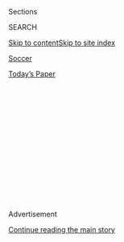 <div id="app">

<div>

<div>

<div>

<div class="NYTAppHideMasthead css-1q2w90k e1suatyy0">

<div class="section css-ui9rw0 e1suatyy2">

<div class="css-eph4ug er09x8g0">

<div class="css-6n7j50">

</div>

<span class="css-1dv1kvn">Sections</span>

<div class="css-10488qs">

<span class="css-1dv1kvn">SEARCH</span>

</div>

[Skip to content](#site-content)[Skip to site
index](#site-index)

</div>

<div id="masthead-section-label" class="css-1wr3we4 eaxe0e00">

[Soccer](https://www.nytimes3xbfgragh.onion/section/sports/soccer)

</div>

<div class="css-10698na e1huz5gh0">

</div>

</div>

<div id="masthead-bar-one" class="section hasLinks css-15hmgas e1csuq9d3">

<div class="css-uqyvli e1csuq9d0">

</div>

<div class="css-1uqjmks e1csuq9d1">

</div>

<div class="css-9e9ivx">

[](https://myaccount.nytimes3xbfgragh.onion/auth/login?response_type=cookie&client_id=vi)

</div>

<div class="css-1bvtpon e1csuq9d2">

[Today’s
Paper](https://www.nytimes3xbfgragh.onion/section/todayspaper)

</div>

</div>

</div>

</div>

<div data-aria-hidden="false">

<div id="site-content" data-role="main">

<div>

<div class="css-1aor85t" style="opacity:0.000000001;z-index:-1;visibility:hidden">

<div class="css-1hqnpie">

<div class="css-epjblv">

<span class="css-17xtcya">[Soccer](/section/sports/soccer)</span><span class="css-x15j1o">|</span><span class="css-fwqvlz">English
Premier League Terminates China TV Agreement Amid
Dispute</span>

</div>

<div class="css-k008qs">

<div class="css-1iwv8en">

<span class="css-18z7m18"></span>

<div>

</div>

</div>

<span class="css-1n6z4y">https://nyti.ms/2Z2NO76</span>

<div class="css-1705lsu">

<div class="css-4xjgmj">

<div class="css-4skfbu" data-role="toolbar" data-aria-label="Social Media Share buttons, Save button, and Comments Panel with current comment count" data-testid="share-tools">

  - 
  - 
  - 
  - 
    
    <div class="css-6n7j50">
    
    </div>

  - 

</div>

</div>

</div>

</div>

</div>

</div>

<div class="css-13pd83m">

</div>

<div id="top-wrapper" class="css-1sy8kpn">

<div id="top-slug" class="css-l9onyx">

Advertisement

</div>

[Continue reading the main
story](#after-top)

<div class="ad top-wrapper" style="text-align:center;height:100%;display:block;min-height:250px">

<div id="top" class="place-ad" data-position="top" data-size-key="top">

</div>

</div>

<div id="after-top">

</div>

</div>

<div>

<div id="sponsor-wrapper" class="css-1hyfx7x">

<div id="sponsor-slug" class="css-19vbshk">

Supported by

</div>

[Continue reading the main
story](#after-sponsor)

<div id="sponsor" class="ad sponsor-wrapper" style="text-align:center;height:100%;display:block">

</div>

<div id="after-sponsor">

</div>

</div>

<div class="css-186x18t">

</div>

<div class="css-1vkm6nb ehdk2mb0">

# English Premier League Terminates China TV Agreement Amid Dispute

</div>

The world’s most-watched sports league said it had canceled its biggest
overseas broadcast deal, worth over $700 million. It was already facing
heavy costs from coronavirus disruption.

<div class="css-79elbk" data-testid="photoviewer-wrapper">

<div class="css-z3e15g" data-testid="photoviewer-wrapper-hidden">

</div>

<div class="css-1a48zt4 ehw59r15" data-testid="photoviewer-children">

![<span class="css-16f3y1r e13ogyst0" data-aria-hidden="true">Arsenal’s
Ainsley Maitland-Niles, left, and Watford’s Roberto Pereyra in action on
July 26, the last day of the Premier League’s coronavirus-disrupted
2019-20
season.</span><span class="css-cnj6d5 e1z0qqy90" itemprop="copyrightHolder"><span class="css-1ly73wi e1tej78p0">Credit...</span><span><span>Pool
photo by Neil
Hall</span></span></span>](https://static01.graylady3jvrrxbe.onion/images/2020/09/04/sports/03soccer-print/merlin_174972525_2fa4a68e-a51f-42af-8e14-fc4662937257-articleLarge.jpg?quality=75&auto=webp&disable=upscale)

</div>

</div>

<div class="css-18e8msd">

<div class="css-vp77d3 epjyd6m0">

<div class="css-1baulvz">

By [<span class="css-1baulvz last-byline" itemprop="name">Tariq
Panja</span>](https://www.nytimes3xbfgragh.onion/by/tariq-panja)

</div>

</div>

  - 
    
    <div class="css-ld3wwf e16638kd2">
    
    Sept. 3,
    2020
    
    </div>

  - 
    
    <div class="css-4xjgmj">
    
    <div class="css-d8bdto" data-role="toolbar" data-aria-label="Social Media Share buttons, Save button, and Comments Panel with current comment count" data-testid="share-tools">
    
      - 
      - 
      - 
      - 
        
        <div class="css-6n7j50">
        
        </div>
    
      - 
    
    </div>
    
    </div>

</div>

<div class="css-mdjrty">

[阅读简体中文版](https://cn.nytimes3xbfgragh.onion/sports/20200904/premier-league-china-contract-television/ "Read in Simplified Chinese")[閱讀繁體中文版](https://cn.nytimes3xbfgragh.onion/sports/20200904/premier-league-china-contract-television/zh-hant/ "Read in Traditional Chinese")

</div>

</div>

<div class="section meteredContent css-1r7ky0e" name="articleBody" itemprop="articleBody">

<div class="css-1fanzo5 StoryBodyCompanionColumn">

<div class="css-53u6y8">

LONDON — The English Premier League, already facing mounting losses
because of the continued impact of the coronavirus crisis on soccer and
other sporting events, announced on Thursday that it had canceled its
most lucrative overseas broadcast contract after it was unable to
resolve a dispute with its Chinese partner.

The league and its Chinese broadcast partner, Suning Holdings, a closely
held company controlled by one of China’s richest men, had been locked
in talks for months after Suning failed to pay the league $200 million
in fees due in March, in the first year of a record three-year agreement
worth more than $700 million.

The termination of the contract with Suning Holdings adds to the woes of
the Premier League, the most-watched sports league in the world. The
league was already required to repay millions to television companies in
Britain and overseas because of the [disruption caused by the
coronavirus](https://www.nytimes3xbfgragh.onion/2020/07/26/sports/soccer/premier-league-decision-day.html)
to the 2019-20 season championship. Further financial damage has been
caused by the league being forced [to play without
spectators](https://www.nytimes3xbfgragh.onion/2020/06/19/sports/soccer/premier-league-tottenham-manchester-united.html),
cutting off a lucrative revenue stream that is unlikely to return to
precoronavirus levels until at least next year.

“The Premier League confirms that it has today terminated its agreements
for Premier League coverage in China with its licensee in that
territory,” the league said in a short statement confirming its
decision.

</div>

</div>

<div class="css-1fanzo5 StoryBodyCompanionColumn">

<div class="css-53u6y8">

PPTV, the Suning Holdings subsidiary that broadcast the matches, said in
a statement that “after rounds of meetings, PPLive Sports and the
Premier League” had been unable to reach an agreement on the cost of
broadcasting rights.

“Covid-19 has brought many challenges, and it is especially notable
during broadcasting rights negotiations,” the statement said.

Even though Suning cast the decision as purely business, it comes at a
time when China’s relationship with the United Kingdom has deteriorated.
Britain angered China in July when it banned the Chinese technology
giant Huawei from the country’s high-speed mobile network, reversing an
earlier decision.

That came a month after Britain stoked Beijing’s ire when Prime Minister
Boris Johnson [promised to allow nearly three million
people](https://www.nytimes3xbfgragh.onion/2020/06/03/world/europe/boris-johnson-uk-hong-kong-china.html)
from Hong Kong to live and work in Britain if China passed a new
national security law in the former British colony.

The Premier League, with its matches broadcast in more than 200
territories around the world, has grown to become Britain’s best-known
export since it began in 1992. Its longtime former chief executive,
Richard Scudamore, was regularly invited to join government trade
missions to strategically important markets.

</div>

</div>

<div class="css-1fanzo5 StoryBodyCompanionColumn">

<div class="css-53u6y8">

China had long been a particular focus for the league’s growth, with the
Premier League’s Asia Trophy — a branding exercise as much as an
off-season tuneup event — frequently being held in Hong Kong and
mainland
China.

<div id="NYT_MAIN_CONTENT_2_REGION" class="css-9tf9ac">

<div>

<div id="styln-prism-freeform-1595872471455" class="section interactive-content interactive-size-medium css-1ftcdic">

<div class="css-17ih8de interactive-body">

<div id="prism-freeform-block-62756" class="css-19mumt8" data-role="complementary" data-storyline="The Coronavirus Outbreak" data-truncated="false" tabindex="0">

<div class="css-a8d9oz">

<div>

### The Coronavirus Outbreak

#### Sports and the Virus

Updated Sept. 11, 2020

Here’s what’s happening as the world of sports slowly comes back to
life:

  -   - Baseball plans to [hold its playoff
        games](https://www.nytimes3xbfgragh.onion/2020/09/10/sports/baseball/mlb-postseason-neutral-sites.html?action=click&pgtype=Article&state=default&region=MAIN_CONTENT_2&context=storylines_keepup) at
        four stadiums in Southern California and Texas, with the World
        Series held at the Texas Rangers’ new ballpark.
      - N.F.L. teams have spent years trying to create over-the-top
        entertainment for fans inside stadiums. This year, they’ll just
        be [trying to cover up
        echoes](https://www.nytimes3xbfgragh.onion/2020/09/10/sports/football/what-will-nfl-games-sound-like.html?action=click&pgtype=Article&state=default&region=MAIN_CONTENT_2&context=storylines_keepup) from
        empty seats.
      - September Saturdays at Penn State are usually the apex of a week
        of hype. Now, as at other college football destinations, the
        approach of autumn has been [unusually
        quiet](https://www.nytimes3xbfgragh.onion/2020/09/09/sports/penn-state-college-football-canceled.html?action=click&pgtype=Article&state=default&region=MAIN_CONTENT_2&context=storylines_keepup) there.

<div id="styln-survey-component-62756" class="styln-survey-component">

</div>

</div>

</div>

</div>

</div>

</div>

</div>

</div>

The termination of the broadcast contract comes just months after a
politically charged episode involving Premier League broadcasts in
China.

In December, matches involving one London-based Premier League team,
Arsenal, were summarily [taken off the
air](https://www.nytimes3xbfgragh.onion/2019/12/15/world/asia/mesut-ozil-muslims.html)
after a post on Twitter by its German star Mesut Özil that denounced
China’s treatment of the Uighurs, a largely Muslim minority in
northwestern China. While Arsenal matches eventually returned to
screens, Özil was essentially erased from coverage in China, with
commentators not mentioning his name and internet searches for him
ending in error messages.

</div>

</div>

<div class="css-79elbk" data-testid="photoviewer-wrapper">

<div class="css-z3e15g" data-testid="photoviewer-wrapper-hidden">

</div>

<div class="css-1a48zt4 ehw59r15" data-testid="photoviewer-children">

![<span class="css-16f3y1r e13ogyst0" data-aria-hidden="true">Arsenal
matches were taken off the air in China after its star Mesut Özil
criticized the country’s treatment of the Uighurs, a largely Muslim
minority in northwestern
China.</span><span class="css-cnj6d5 e1z0qqy90" itemprop="copyrightHolder"><span class="css-1ly73wi e1tej78p0">Credit...</span><span>Adrian
Dennis/Agence France-Presse — Getty
Images</span></span>](https://static01.graylady3jvrrxbe.onion/images/2020/09/03/sports/03soccer-2/merlin_169658784_923127ce-8a05-44f2-b1c8-bca041a08309-articleLarge.jpg?quality=75&auto=webp&disable=upscale)

</div>

</div>

<div class="css-1fanzo5 StoryBodyCompanionColumn">

<div class="css-53u6y8">

The N.B.A.’s Houston Rockets found themselves in a similar imbroglio
last October, when the club’s general manager [expressed support for
protests in Hong
Kong](https://www.nytimes3xbfgragh.onion/2019/10/06/sports/daryl-morey-rockets-china.html),
setting off a wave of anger in China.

The Premier League struck its deal with Suning, which owns the Italian
soccer giant Inter Milan, at the peak of a spending spree on soccer
assets by Chinese companies. Dozens of teams across Europe were acquired
and millions were being lavished on broadcast rights, capped by the
agreement with the Premier League — a deal worth 12 times more than the
league’s existing Chinese contract.

The Premier League has become by far the world’s most lucrative domestic
competition, thanks in large part to overseas broadcasters, which
accounted for almost half of the league’s $11.7 billion in rights
agreements for its current 2019-2022 cycle.

</div>

</div>

<div class="css-1fanzo5 StoryBodyCompanionColumn">

<div class="css-53u6y8">

That influx of cash has fueled spending on some of the world’s most
talented players on salaries that only a handful of teams in other
leagues can match.

But in the player transfer window before a new season starts this month,
the continued uncertainty from the coronavirus pandemic has led all but
a few teams — like the billionaire-backed Manchester City and Chelsea —
to show restraint in changing their rosters. The loss of millions from
the terminated Suning contract might also put a damper on major deals
this year.

</div>

</div>

<div>

</div>

</div>

<div>

</div>

<div>

</div>

<div>

</div>

<div>

<div id="bottom-wrapper" class="css-1ede5it">

<div id="bottom-slug" class="css-l9onyx">

Advertisement

</div>

[Continue reading the main
story](#after-bottom)

<div id="bottom" class="ad bottom-wrapper" style="text-align:center;height:100%;display:block;min-height:90px">

</div>

<div id="after-bottom">

</div>

</div>

</div>

</div>

</div>

## Site Index

<div>

</div>

## Site Information Navigation

  - [© <span>2020</span> <span>The New York Times
    Company</span>](https://help.nytimes3xbfgragh.onion/hc/en-us/articles/115014792127-Copyright-notice)

<!-- end list -->

  - [NYTCo](https://www.nytco.com/)
  - [Contact
    Us](https://help.nytimes3xbfgragh.onion/hc/en-us/articles/115015385887-Contact-Us)
  - [Work with us](https://www.nytco.com/careers/)
  - [Advertise](https://nytmediakit.com/)
  - [T Brand Studio](http://www.tbrandstudio.com/)
  - [Your Ad
    Choices](https://www.nytimes3xbfgragh.onion/privacy/cookie-policy#how-do-i-manage-trackers)
  - [Privacy](https://www.nytimes3xbfgragh.onion/privacy)
  - [Terms of
    Service](https://help.nytimes3xbfgragh.onion/hc/en-us/articles/115014893428-Terms-of-service)
  - [Terms of
    Sale](https://help.nytimes3xbfgragh.onion/hc/en-us/articles/115014893968-Terms-of-sale)
  - [Site
    Map](https://spiderbites.nytimes3xbfgragh.onion)
  - [Help](https://help.nytimes3xbfgragh.onion/hc/en-us)
  - [Subscriptions](https://www.nytimes3xbfgragh.onion/subscription?campaignId=37WXW)

</div>

</div>

</div>

</div>
